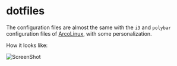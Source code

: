 # dotfiles

The configuration files are almost the same with the `i3` and `polybar` configuration files of [ArcoLinux](https://arcolinux.info/), with some personalization.

How it looks like:

![ScreenShot](https://i.imgur.com/W8I2XVk.jpg)
